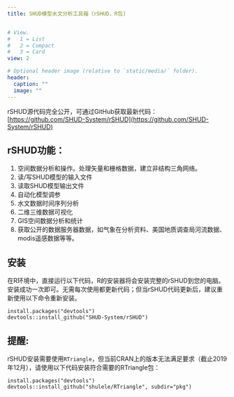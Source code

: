 ```yaml
---
title: SHUD模型水文分析工具箱（rSHUD，R包)


# View.
#   1 = List
#   2 = Compact
#   3 = Card
view: 2

# Optional header image (relative to `static/media/` folder).
header:
  caption: ""
  image: ""
---
```


rSHUD源代码完全公开，可通过GitHub获取最新代码：[https://github.com/SHUD-System/rSHUD](https://github.com/SHUD-System/rSHUD)

## rSHUD功能：
1. 空间数据分析和操作。处理矢量和栅格数据，建立非结构三角网络。
2. 读/写SHUD模型的输入文件
3. 读取SHUD模型输出文件
4. 自动化模型调参
5. 水文数据时间序列分析
6. 二维三维数据可视化
7. GIS空间数据分析和统计
8. 获取公开的数据服务器数据，如气象在分析资料、美国地质调查局河流数据、modis遥感数据等等。


## 安装
在R环境中，直接运行以下代码，R的安装器将会安装完整的rSHUD到您的电脑。 安装成功一次即可。无需每次使用都更新代码；但当rSHUD代码更新后，建议重新使用以下命令重新安装。
```
install.packages("devtools")
devtools::install_github("SHUD-System/rSHUD")
```

## 提醒:
rSHUD安装需要使用`RTriangle`，但当前CRAN上的版本无法满足要求（截止2019年12月），请使用以下代码安装符合需要的RTriangle包：
```
install.packages("devtools")
devtools::install_github("shulele/RTriangle", subdir="pkg")
```
